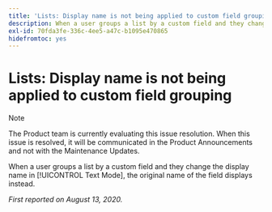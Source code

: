 ```yaml
---
title: 'Lists: Display name is not being applied to custom field grouping'
description: When a user groups a list by a custom field and they change the display name in Text Mode, the original name of the field displays instead.
exl-id: 70fda3fe-336c-4ee5-a47c-b1095e470865
hidefromtoc: yes
---
```

# Lists: Display name is not being applied to custom field grouping

>[!NOTE]
>
>The Product team is currently evaluating this issue resolution. When this issue is resolved, it will be communicated in the Product Announcements and not with the Maintenance Updates.

When a user groups a list by a custom field and they change the display name in [!UICONTROL Text Mode], the original name of the field displays instead.

_First reported on August 13, 2020._
